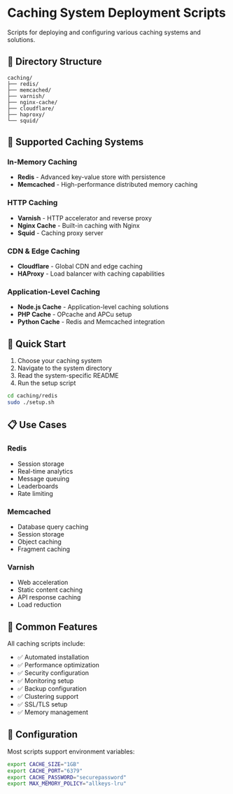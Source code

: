 # Caching System Deployment Scripts

Scripts for deploying and configuring various caching systems and solutions.

## 📁 Directory Structure

```
caching/
├── redis/
├── memcached/
├── varnish/
├── nginx-cache/
├── cloudflare/
├── haproxy/
└── squid/
```

## 🚀 Supported Caching Systems

### In-Memory Caching
- **Redis** - Advanced key-value store with persistence
- **Memcached** - High-performance distributed memory caching

### HTTP Caching
- **Varnish** - HTTP accelerator and reverse proxy
- **Nginx Cache** - Built-in caching with Nginx
- **Squid** - Caching proxy server

### CDN & Edge Caching
- **Cloudflare** - Global CDN and edge caching
- **HAProxy** - Load balancer with caching capabilities

### Application-Level Caching
- **Node.js Cache** - Application-level caching solutions
- **PHP Cache** - OPcache and APCu setup
- **Python Cache** - Redis and Memcached integration

## 🚀 Quick Start

1. Choose your caching system
2. Navigate to the system directory
3. Read the system-specific README
4. Run the setup script

```bash
cd caching/redis
sudo ./setup.sh
```

## 📋 Use Cases

### Redis
- Session storage
- Real-time analytics
- Message queuing
- Leaderboards
- Rate limiting

### Memcached
- Database query caching
- Session storage
- Object caching
- Fragment caching

### Varnish
- Web acceleration
- Static content caching
- API response caching
- Load reduction

## 🔧 Common Features

All caching scripts include:
- ✅ Automated installation
- ✅ Performance optimization
- ✅ Security configuration
- ✅ Monitoring setup
- ✅ Backup configuration
- ✅ Clustering support
- ✅ SSL/TLS setup
- ✅ Memory management

## 📝 Configuration

Most scripts support environment variables:

```bash
export CACHE_SIZE="1GB"
export CACHE_PORT="6379"
export CACHE_PASSWORD="securepassword"
export MAX_MEMORY_POLICY="allkeys-lru"
```